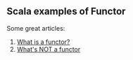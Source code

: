 ## Scala examples of Functor
Some great articles:
1. [What is a functor?](https://medium.com/@dtinth/what-is-a-functor-dcf510b098b6)
2. [What's NOT a functor](https://medium.com/@dtinth/what-s-not-a-functor-57a081131555)